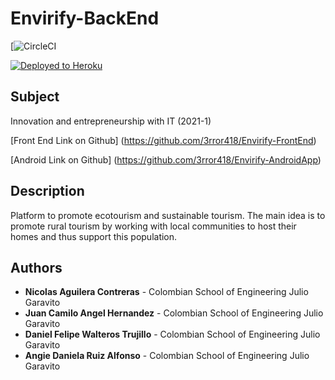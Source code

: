 # Envirify-BackEnd

[![CircleCI](![Heroku](https://pyheroku-badge.herokuapp.com/?app=envirify-frontend&style=flat))

[![Deployed to Heroku](https://www.herokucdn.com/deploy/button.png)](https://enfiry-back-end.herokuapp.com/)

## Subject

Innovation and entrepreneurship with IT (2021-1)

[Front End Link on Github] (https://github.com/3rror418/Envirify-FrontEnd)

[Android Link on Github] (https://github.com/3rror418/Envirify-AndroidApp)

## Description

Platform to promote ecotourism and sustainable tourism. The main idea is to promote rural tourism by working with local communities to host their homes and thus support this population.

## Authors

* **Nicolas Aguilera Contreras** - Colombian School of Engineering Julio Garavito
* **Juan Camilo Angel Hernandez** - Colombian School of Engineering Julio Garavito
* **Daniel Felipe Walteros Trujillo** - Colombian School of Engineering Julio Garavito
* **Angie Daniela Ruiz Alfonso** - Colombian School of Engineering Julio Garavito

